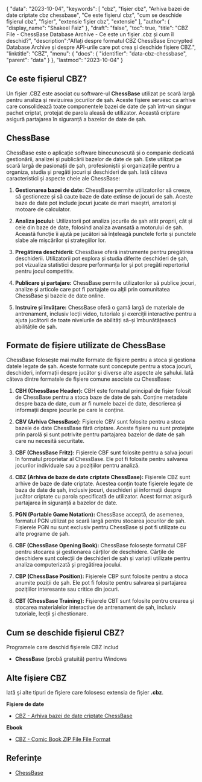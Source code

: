 {
"data": "2023-10-04",
  "keywords": [
"cbz",
"fișier cbz",
"Arhiva bazei de date criptate cbz chessbase",
"Ce este fișierul cbz",
"cum se deschide fișierul cbz",
"fişier",
"extensie fișier cbz",
"extensie"
],
  "author": {
"display_name": "Shakeel Faiz"
},
"draft": "false",
"toc": true,
"title": "CBZ File - ChessBase Database Archive - Ce este un fișier .cbz și cum îl deschid?",
  "description":"Aflați despre formatul CBZ ChessBase Encrypted Database Archive și despre API-urile care pot crea și deschide fișiere CBZ.",
"linktitle": "CBZ",
  "menu": {
    "docs": {
      "identifier": "data-cbz-chessbase",
      "parent": "data"
}
},
"lastmod": "2023-10-04"
}

## Ce este fișierul CBZ?

Un fișier .CBZ este asociat cu software-ul **ChessBase** utilizat pe scară largă pentru analiza și revizuirea jocurilor de șah. Aceste fișiere servesc ca arhive care consolidează toate componentele bazei de date de șah într-un singur pachet criptat, protejat de parola aleasă de utilizator. Această criptare asigură partajarea în siguranță a bazelor de date de șah.

## ChessBase

ChessBase este o aplicație software binecunoscută și o companie dedicată gestionării, analizei și publicării bazelor de date de șah. Este utilizat pe scară largă de pasionații de șah, profesioniștii și organizațiile pentru a organiza, studia și pregăti jocuri și deschideri de șah. Iată câteva caracteristici și aspecte cheie ale ChessBase:

1. **Gestionarea bazei de date:** ChessBase permite utilizatorilor să creeze, să gestioneze și să caute baze de date extinse de jocuri de șah. Aceste baze de date pot include jocuri jucate de mari maeștri, amatori și motoare de calculator.
    












2. **Analiza jocului:** Utilizatorii pot analiza jocurile de șah atât proprii, cât și cele din baze de date, folosind analiza avansată a motorului de șah. Această funcție îi ajută pe jucători să înțeleagă punctele forte și punctele slabe ale mișcărilor și strategiilor lor.
    












3. **Pregătirea deschiderii:** ChessBase oferă instrumente pentru pregătirea deschiderii. Utilizatorii pot explora și studia diferite deschideri de șah, pot vizualiza statistici despre performanța lor și pot pregăti repertoriul pentru jocul competitiv.
    












4. **Publicare și partajare:** ChessBase permite utilizatorilor să publice jocuri, analize și articole care pot fi partajate cu alții prin comunitatea ChessBase și bazele de date online.
    












5. **Instruire și învățare:** ChessBase oferă o gamă largă de materiale de antrenament, inclusiv lecții video, tutoriale și exerciții interactive pentru a ajuta jucătorii de toate nivelurile de abilități să-și îmbunătățească abilitățile de șah.

## Formate de fișiere utilizate de ChessBase

ChessBase folosește mai multe formate de fișiere pentru a stoca și gestiona datele legate de șah. Aceste formate sunt concepute pentru a stoca jocuri, deschideri, informații despre jucător și diverse alte aspecte ale șahului. Iată câteva dintre formatele de fișiere comune asociate cu ChessBase:

1. **CBH (ChessBase Header):** CBH este formatul principal de fișier folosit de ChessBase pentru a stoca baze de date de șah. Conține metadate despre baza de date, cum ar fi numele bazei de date, descrierea și informații despre jocurile pe care le conține.
    












2. **CBV (Arhiva ChessBase):** Fișierele CBV sunt folosite pentru a stoca bazele de date ChessBase fără criptare. Aceste fișiere nu sunt protejate prin parolă și sunt potrivite pentru partajarea bazelor de date de șah care nu necesită securitate.
    












3. **CBF (ChessBase Fritz):** Fișierele CBF sunt folosite pentru a salva jocuri în formatul proprietar al ChessBase. Ele pot fi folosite pentru salvarea jocurilor individuale sau a pozițiilor pentru analiză.
    












4. **CBZ (Arhiva de baze de date criptate ChessBase):** Fișierele CBZ sunt arhive de baze de date criptate. Acestea conțin toate fișierele legate de baza de date de șah, inclusiv jocuri, deschideri și informații despre jucător criptate cu parola specificată de utilizator. Acest format asigură partajarea în siguranță a bazelor de date.
    












5. **PGN (Portable Game Notation):** ChessBase acceptă, de asemenea, formatul PGN utilizat pe scară largă pentru stocarea jocurilor de șah. Fișierele PGN nu sunt exclusiv pentru ChessBase și pot fi utilizate cu alte programe de șah.
    












6. **CBF (ChessBase Opening Book):** ChessBase folosește formatul CBF pentru stocarea și gestionarea cărților de deschidere. Cărțile de deschidere sunt colecții de deschideri de șah și variații utilizate pentru analiza computerizată și pregătirea jocului.
    












7. **CBP (ChessBase Position):** Fișierele CBP sunt folosite pentru a stoca anumite poziții de șah. Ele pot fi folosite pentru salvarea și partajarea pozițiilor interesante sau critice din jocuri.
    












8. **CBT (ChessBase Training):** Fișierele CBT sunt folosite pentru crearea și stocarea materialelor interactive de antrenament de șah, inclusiv tutoriale, lecții și chestionare.
    












## Cum se deschide fișierul CBZ?

Programele care deschid fișierele CBZ includ

- **ChessBase** (probă gratuită) pentru Windows

## Alte fișiere CBZ

Iată și alte tipuri de fișiere care folosesc extensia de fișier **.cbz**.

**Fișiere de date**
- [CBZ - Arhiva bazei de date criptate ChessBase](/ro/data/cbz-chessbase/)

**Ebook**
- [CBZ - Comic Book ZIP File File Format](/ro/ebook/cbz/)

## Referințe
* [ChessBase](https://en.wikipedia.org/wiki/ChessBase)

